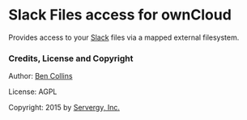 # Slack Files access for ownCloud

Provides access to your [Slack](https://slack.com/) files via a mapped
external filesystem.

### Credits, License and Copyright
Author: [Ben Collins](mailto:ben.c@servergy.com)

License: AGPL

Copyright: 2015 by [Servergy, Inc.](http://www.servergy.com)

